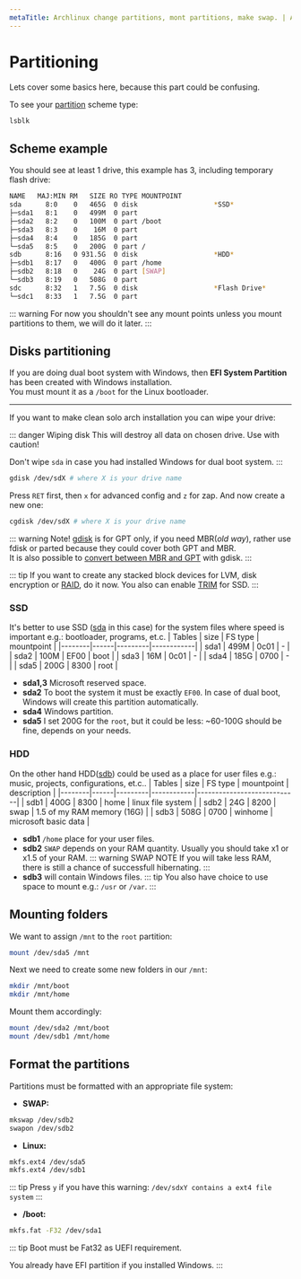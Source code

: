 ```yaml
---
metaTitle: Archlinux change partitions, mont partitions, make swap. | ArchCheatSheet
---
```


# Partitioning
<a id="partitioning"></a>
Lets cover some basics here, because this part could be confusing.

To see your [partition](https://wiki.archlinux.org/index.php/Partitioning) scheme type:
```sh
lsblk
```

## Scheme example
<a id="Scheme example"></a>
You should see at least 1 drive, this example has 3, including temporary flash drive:
```sh
NAME   MAJ:MIN RM   SIZE RO TYPE MOUNTPOINT
sda      8:0    0   465G  0 disk                   *SSD*
├─sda1   8:1    0   499M  0 part 
├─sda2   8:2    0   100M  0 part /boot          
├─sda3   8:3    0    16M  0 part 
├─sda4   8:4    0   185G  0 part 
└─sda5   8:5    0   200G  0 part /
sdb      8:16   0 931.5G  0 disk                   *HDD*
├─sdb1   8:17   0   400G  0 part /home
├─sdb2   8:18   0    24G  0 part [SWAP]
└─sdb3   8:19   0   508G  0 part 
sdc      8:32   1   7.5G  0 disk                   *Flash Drive*
└─sdc1   8:33   1   7.5G  0 part
```
::: warning
For now you shouldn't see any mount points unless you mount partitions to them, we will do it later.
:::

## Disks partitioning
<a id="disk-partitioning"></a>
If you are doing dual boot system with Windows, then **EFI System Partition** has been created with Windows installation.  
You must mount it as a `/boot` for the Linux bootloader.

---
If you want to make clean solo arch installation you can wipe your drive:

::: danger Wiping disk 
This will destroy all data on chosen drive. Use with caution!

Don't wipe `sda` in case you had installed Windows for dual boot system.
:::

```sh
gdisk /dev/sdX # where X is your drive name 
```

Press `RET` first, then `x` for advanced config and `z` for zap.
And now create a new one:

```sh
cgdisk /dev/sdX # where X is your drive name
```
::: warning Note!
[gdisk](https://wiki.archlinux.org/index.php/Gdisk) is for GPT only, if you need MBR(*old way*), rather use fdisk or parted because they could cover both GPT and MBR.   
It is also possible to [convert between MBR and GPT](https://wiki.archlinux.org/index.php/Gdisk#Convert_between_MBR_and_GPT) with gdisk.
:::

::: tip
If you want to create any stacked block devices for LVM, disk encryption or [RAID](https://wiki.archlinux.org/index.php/RAID), do it now.
You also can enable [TRIM](https://wiki.archlinux.org/index.php/Solid_state_drive#TRIM) for SSD.
:::

### SSD
<a id="SSD"></a>
It's better to use SSD ([sda](#scheme-example) in this case) for the system files where speed is important e.g.: bootloader, programs, et.c.
| Tables | size | FS type | mountpoint |
|--------|------|---------|------------|
| sda1   | 499M | 0c01    | -          |
| sda2   | 100M | EF00    | boot       |
| sda3   | 16M  | 0c01    | -          |
| sda4   | 185G | 0700    | -          |
| sda5   | 200G | 8300    | root       |
- **sda1,3** Microsoft reserved space.
- **sda2** To boot the system it must be exactly `EF00`. In case of dual boot, Windows will create this partition automatically.
- **sda4** Windows partition.
- **sda5** I set 200G for the `root`, but it could be less: ~60-100G should be fine, depends on your needs.

### HDD
<a id="HDD"></a>
On the other hand HDD([sdb](#scheme-example)) could be used as a place for user files e.g.: music, projects, configurations, et.c..
| Tables | size | FS type | mountpoint | description                |
|--------|------|---------|------------|----------------------------|
| sdb1   | 400G |    8300 | home       | linux file system          |
| sdb2   | 24G  |    8200 | swap       | 1.5 of my RAM memory (16G) |
| sdb3   | 508G |    0700 | winhome    | microsoft basic data       |
- **sdb1** `/home` place for your user files.
- **sdb2** `SWAP` depends on your RAM quantity. Usually you should take x1 or x1.5 of your RAM. 
::: warning SWAP NOTE
If you will take less RAM, there is still a chance of successfull hibernating.
:::
- **sdb3**  will contain Windows files.
::: tip
You also have choice to use space to mount e.g.: `/usr` or `/var`.
:::

## Mounting folders
<a id="mounting-folders"></a>
We want to assign `/mnt` to the `root` partition:
```sh
mount /dev/sda5 /mnt
```
Next we need to create some new folders in our `/mnt`:
```sh
mkdir /mnt/boot
mkdir /mnt/home
```

Mount them accordingly:
```sh
mount /dev/sda2 /mnt/boot
mount /dev/sdb1 /mnt/home
```

## Format the partitions
<a id="format-partitions"></a>
Partitions must be formatted with an appropriate file system:
- **SWAP:** 
```sh
mkswap /dev/sdb2
swapon /dev/sdb2
```
- **Linux:** 
```sh
mkfs.ext4 /dev/sda5
mkfs.ext4 /dev/sdb1
```
::: tip
Press `y` if you have this warning: `/dev/sdxY contains a ext4 file system`
:::
- **/boot:** 
```sh
mkfs.fat -F32 /dev/sda1
```
::: tip
Boot must be Fat32 as UEFI requirement.   

You already have EFI partition if you installed Windows.
:::
